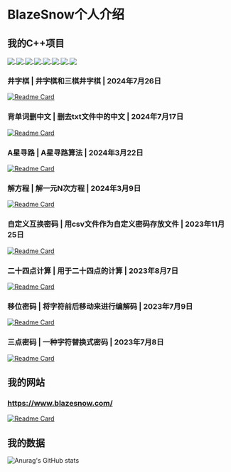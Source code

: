 # BlazeSnow个人介绍

## 我的C++项目

<a href="https://github.com/anuraghazra/github-readme-stats">
  <img align="center" src="https://github-readme-stats.vercel.app/api/pin/?username=anuraghazra&repo=github-readme-stats" />
</a>

<a href="https://github.com/anuraghazra/convoychat">
  <img align="center" src="https://github-readme-stats.vercel.app/api/pin/?username=anuraghazra&repo=convoychat" />
</a>

<a href="https://github.com/anuraghazra/github-readme-stats">
  <img align="center" src="https://github-readme-stats.vercel.app/api/pin/?username=anuraghazra&repo=github-readme-stats" />
</a>

<a href="https://github.com/anuraghazra/convoychat">
  <img align="center" src="https://github-readme-stats.vercel.app/api/pin/?username=anuraghazra&repo=convoychat" />
</a>

<a href="https://github.com/anuraghazra/github-readme-stats">
  <img align="center" src="https://github-readme-stats.vercel.app/api/pin/?username=anuraghazra&repo=github-readme-stats" />
</a>

<a href="https://github.com/anuraghazra/convoychat">
  <img align="center" src="https://github-readme-stats.vercel.app/api/pin/?username=anuraghazra&repo=convoychat" />
</a>

<a href="https://github.com/anuraghazra/github-readme-stats">
  <img align="center" src="https://github-readme-stats.vercel.app/api/pin/?username=anuraghazra&repo=github-readme-stats" />
</a>

<a href="https://github.com/anuraghazra/convoychat">
  <img align="center" src="https://github-readme-stats.vercel.app/api/pin/?username=anuraghazra&repo=convoychat" />
</a>

### 井字棋 | 井字棋和三棋井字棋 | 2024年7月26日

[![Readme Card](https://github-readme-stats.vercel.app/api/pin/?username=BlazeSnow&repo=Tic-Tac-Toe)](https://github.com/BlazeSnow/Tic-Tac-Toe)

### 背单词删中文 | 删去txt文件中的中文 | 2024年7月17日

[![Readme Card](https://github-readme-stats.vercel.app/api/pin/?username=BlazeSnow&repo=Delete-characters-except-English)](https://github.com/BlazeSnow/Delete-characters-except-English)

### A星寻路 | A星寻路算法 | 2024年3月22日

[![Readme Card](https://github-readme-stats.vercel.app/api/pin/?username=BlazeSnow&repo=astar-pathfinding)](https://github.com/BlazeSnow/astar-pathfinding)

### 解方程 | 解一元N次方程 | 2024年3月9日

[![Readme Card](https://github-readme-stats.vercel.app/api/pin/?username=BlazeSnow&repo=solving-equations)](https://github.com/BlazeSnow/solving-equations)

### 自定义互换密码 | 用csv文件作为自定义密码存放文件 | 2023年11月25日

[![Readme Card](https://github-readme-stats.vercel.app/api/pin/?username=BlazeSnow&repo=Custom-interchange-password)](https://github.com/BlazeSnow/Custom-interchange-password)

### 二十四点计算 | 用于二十四点的计算 | 2023年8月7日

[![Readme Card](https://github-readme-stats.vercel.app/api/pin/?username=BlazeSnow&repo=24-point-calculation)](https://github.com/BlazeSnow/24-point-calculation)

### 移位密码 | 将字符前后移动来进行编解码 | 2023年7月9日

[![Readme Card](https://github-readme-stats.vercel.app/api/pin/?username=BlazeSnow&repo=displacement-cipher)](https://github.com/BlazeSnow/displacement-cipher)

### 三点密码 | 一种字符替换式密码 | 2023年7月8日

[![Readme Card](https://github-readme-stats.vercel.app/api/pin/?username=BlazeSnow&repo=three-point-password)](https://github.com/BlazeSnow/three-point-password)

## 我的网站

### <https://www.blazesnow.com/>

[![Readme Card](https://github-readme-stats.vercel.app/api/pin/?username=BlazeSnow&repo=blazesnow.github.io)](https://github.com/BlazeSnow/blazesnow.github.io)

## 我的数据

![Anurag's GitHub stats](https://github-readme-stats.vercel.app/api?username=BlazeSnow&count_private=true&show_icons=true&locale=cn)
